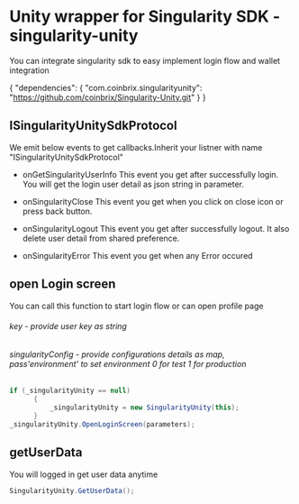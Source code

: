 # Unity wrapper for Singularity SDK - singularity-unity
You  can integrate singularity sdk to easy implement login flow and wallet integration

{
    "dependencies": {
        "com.coinbrix.singularityunity": "https://github.com/coinbrix/Singularity-Unity.git"
    }
}

## ISingularityUnitySdkProtocol

We emit below events to get callbacks.Inherit your listner with name "ISingularityUnitySdkProtocol"
 
- onGetSingularityUserInfo
This event you get after successfully login. You will get the login user detail as json string in parameter.

- onSingularityClose
This event you get when you click on close icon or press back button.


- onSingularityLogout
This event you get after successfully logout. It also delete user detail from shared preference.

- onSingularityError
This event you get when any Error occured

## open Login screen
You can call this function to start login flow or can open profile page
  ###### key - provide user key as string
  ###### singularityConfig - provide configurations details as map, pass'environment' to set environment 0 for test 1 for production
  ```cs
if (_singularityUnity == null)
        {
            _singularityUnity = new SingularityUnity(this);
        }
_singularityUnity.OpenLoginScreen(parameters);
  
```

## getUserData
You will logged in get user data anytime
```cs
SingularityUnity.GetUserData();
```
  
  
  
